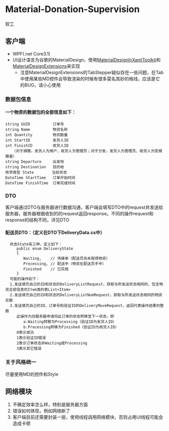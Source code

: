 # Material-Donation-Supervision
软工
   
## 客户端

* WPF(.net Core3.1)
* UI设计语言为谷歌的MaterialDesign，使用[MaterialDesignInXamlToolkit](https://github.com/MaterialDesignInXAML/MaterialDesignInXamlToolkit)和[MaterialDesignExtensions](https://github.com/spiegelp/MaterialDesignExtensions)来实现
    * 注意MaterialDesignExtensions的TabStepper疑似存在一些问题，在Tab中使用某些MD控件会导致渲染的时候有很多莫名其妙的格线，应该是它的BUG，请小心使用
### 数据包信息
#### 一个物资的数据包的全部信息如下：    
    string GUID          订单号  
    string Name          物资名称  
    int Quantity         物资数量  
    int StartID          发货人ID  
    int FinishID         收货人ID  
       （对于捐赠，发货人为用户、收货人为管理员；对于分发，发货人为管理员、收货人为受捐赠者）  
    string Departure     出发地  
    string Destination   目的地  
    枚举类型 State        当前状态  
    DateTime StartTime   订单开始时间  
    DateTime FinishTime  订单完成时间  
    
### DTO
客户端通过DTO与服务器进行数据沟通，客户端会填写DTO中的request并发送给服务器，服务器根据收到的的request返回response。不同的操作request和response的结构不同，详见DTO
#### 配送员DTO：（定义在DTO下DeliveryData.cs中）  
      状态State有三种，定义如下：  
         public enum DeliveryState  
         {  
            Waiting,    // 待接单（配送员尚未取得物资）  
            Processing, // 配送中（物资在配送员手中）  
            Finished    // 已完成  
         }
      可能的操作如下：  
      1.发送填充自己的ID和状态的DeliveryListRequest，获取与所发送状态相同的、包含物资全部信息的Item类的表List<Item>  
      2.发送填充自己的ID和状态的DeliveryListNumRequest，获取与所发送状态相同的物资总数  
      3.发送填充自己的ID、订单号和验证ID的DeliveryMoveRequest，返回代表操作结果的整数  
         此操作为向服务器申请将此订单的状态转移至下一状态，即  
            a.Waiting转移为Processing（验证ID为发货人ID）  
            b.Processing转移为Finished（验证ID为收货人ID）  
         0表示成功  
         1表示验证ID错误  
         2表示订单状态非Waiting或Processing  
         3表示其它错误  

### 关于风格统一

尽量使用MD的控件和Style

## 网络模块

1. 不确定效率怎么样，特别是服务器方面
2. 错误如何体现，例如网络断了
3. 客户端目前还需要封装一层，使用线程调用网络模块，否则占用UI线程可能会造成卡顿

